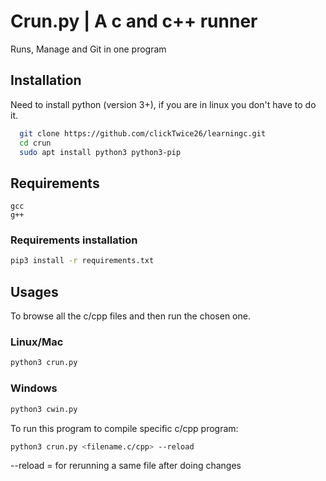 
# Crun.py | A c and c++ runner
Runs, Manage and Git in one program





## Installation

Need to install python (version 3+), if you are in linux you don't have to do it.
```bash
  git clone https://github.com/clickTwice26/learningc.git
  cd crun
  sudo apt install python3 python3-pip  
```


    
## Requirements
    gcc
    g++

### Requirements installation
```bash
pip3 install -r requirements.txt
```

## Usages
To browse all the c/cpp files and then run the chosen one.
### Linux/Mac
```bash
python3 crun.py
```
### Windows
```bash
python3 cwin.py
```

To run this program to compile specific c/cpp program:
```bash
python3 crun.py <filename.c/cpp> --reload
```

--reload = for rerunning a same file after doing changes

